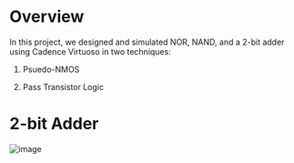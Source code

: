 # Overview
In this project, we designed and simulated NOR, NAND, and a 2-bit adder using Cadence Virtuoso in two techniques:

1. Psuedo-NMOS

2. Pass Transistor Logic

# 2-bit Adder
![image](https://user-images.githubusercontent.com/91927297/190832884-da44f8d9-4bd0-470d-920f-a5d462fe766d.png)
